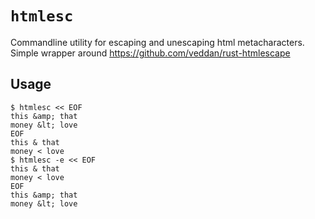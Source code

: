 # `htmlesc`

Commandline utility for escaping and unescaping html metacharacters.
Simple wrapper around https://github.com/veddan/rust-htmlescape

## Usage

```shell
$ htmlesc << EOF
this &amp; that
money &lt; love
EOF
this & that
money < love
$ htmlesc -e << EOF
this & that
money < love
EOF
this &amp; that
money &lt; love
```
